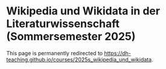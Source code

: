 <html>
  <head>
    <title>Wikipedia und Wikidata in der Literaturwissenschaft (Sommersemester 2025)</title>
    <meta http-equiv="Content-type" content="text/html; charset=utf-8" />
    <meta http-equiv="refresh" content="5; url=https://dh-teaching.github.io/courses/2025s_wikipedia_und_wikidata" />
  </head>
  <body>
    <h1>Wikipedia und Wikidata in der Literaturwissenschaft (Sommersemester 2025)</h1>
    <p>This page is permanently redirected to <a href="https://dh-teaching.github.io/courses/2025s_wikipedia_und_wikidata">https://dh-teaching.github.io/courses/2025s_wikipedia_und_wikidata</a>.</p>
  </body>
</html>
